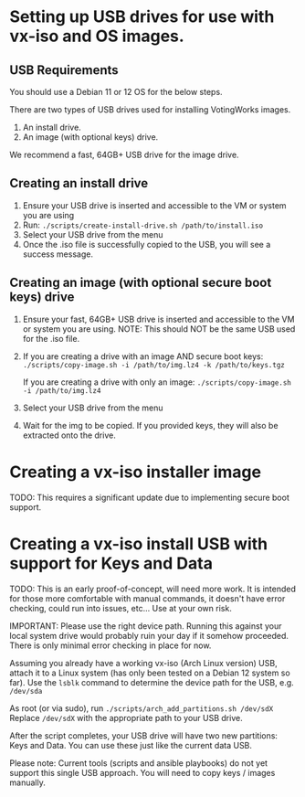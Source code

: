 # Setting up USB drives for use with vx-iso and OS images.
## USB Requirements

You should use a Debian 11 or 12 OS for the below steps.

There are two types of USB drives used for installing VotingWorks images.
1. An install drive. 
2. An image (with optional keys) drive.

We recommend a fast, 64GB+ USB drive for the image drive.

## Creating an install drive
1. Ensure your USB drive is inserted and accessible to the VM or system you are using
2. Run: 
```./scripts/create-install-drive.sh /path/to/install.iso```
3. Select your USB drive from the menu
4. Once the .iso file is successfully copied to the USB, you will see a success message.

## Creating an image (with optional secure boot keys) drive
1. Ensure your fast, 64GB+ USB drive is inserted and accessible to the VM or system you are using. NOTE: This should NOT be the same USB used for the .iso file.
2. If you are creating a drive with an image AND secure boot keys: 
```./scripts/copy-image.sh -i /path/to/img.lz4 -k /path/to/keys.tgz```
   
   If you are creating a drive with only an image:
```./scripts/copy-image.sh -i /path/to/img.lz4```

3. Select your USB drive from the menu
4. Wait for the img to be copied. If you provided keys, they will also be extracted onto the drive.
 
# Creating a vx-iso installer image
TODO: This requires a significant update due to implementing secure boot support.

# Creating a vx-iso install USB with support for Keys and Data
TODO: This is an early proof-of-concept, will need more work. It is intended for those more comfortable with manual commands, it doesn't have error checking, could run into issues, etc... Use at your own risk.

IMPORTANT: Please use the right device path. Running this against your local system drive would probably ruin your day if it somehow proceeded. There is only minimal error checking in place for now.

Assuming you already have a working vx-iso (Arch Linux version) USB, attach it to a Linux system (has only been tested on a Debian 12 system so far). Use the `lsblk` command to determine the device path for the USB, e.g. `/dev/sda`

As root (or via sudo), run 
```./scripts/arch_add_partitions.sh /dev/sdX``` 
Replace `/dev/sdX` with the appropriate path to your USB drive. 

After the script completes, your USB drive will have two new partitions: Keys and Data. You can use these just like the current data USB. 

Please note: Current tools (scripts and ansible playbooks) do not yet support this single USB approach. You will need to copy keys / images manually. 
